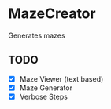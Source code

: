 # MazeCreator
Generates mazes

## TODO
- [x] Maze Viewer (text based)
- [x] Maze Generator
- [x] Verbose Steps
